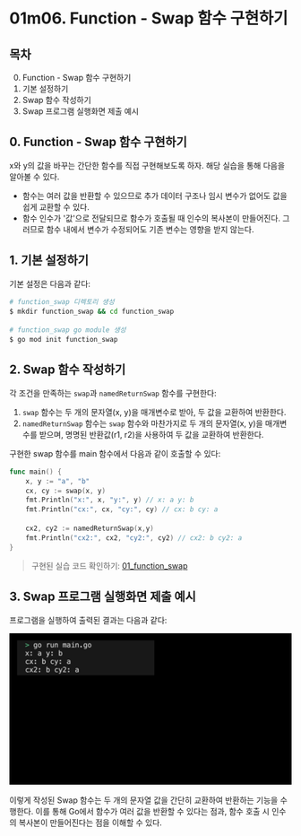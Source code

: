 # 01m06. Function - Swap 함수 구현하기

## 목차
0. Function - Swap 함수 구현하기
1. 기본 설정하기
2. Swap 함수 작성하기
3. Swap 프로그램 실행화면 제출 예시

## 0. Function - Swap 함수 구현하기
x와 y의 값을 바꾸는 간단한 함수를 직접 구현해보도록 하자. 해당 실습을 통해 다음을 알아볼 수 있다. 
- 함수는 여러 값을 반환할 수 있으므로 추가 데이터 구조나 임시 변수가 없어도 값을 쉽게 교환할 수 있다.
- 함수 인수가 '값'으로 전달되므로 함수가 호출될 때 인수의 복사본이 만들어진다. 그러므로 함수 내에서 변수가 수정되어도 기존 변수는 영향을 받지 않는다. 

## 1. 기본 설정하기
기본 설정은 다음과 같다:
```sh
# function_swap 디렉토리 생성
$ mkdir function_swap && cd function_swap

# function_swap go module 생성 
$ go mod init function_swap
```

## 2. Swap 함수 작성하기
각 조건을 만족하는 `swap`과 `namedReturnSwap` 함수를 구현한다: 
1. `swap` 함수는 두 개의 문자열(x, y)을 매개변수로 받아, 두 값을 교환하여 반환한다.
2. `namedReturnSwap` 함수는 `swap` 함수와 마찬가지로 두 개의 문자열(x, y)을 매개변수를 받으며, 명명된 반환값(r1, r2)을 사용하여 두 값을 교환하여 반환한다.

구현한 swap 함수를 main 함수에서 다음과 같이 호출할 수 있다:
```go
func main() {
    x, y := "a", "b"
    cx, cy := swap(x, y)
    fmt.Println("x:", x, "y:", y) // x: a y: b
	fmt.Println("cx:", cx, "cy:", cy) // cx: b cy: a

	cx2, cy2 := namedReturnSwap(x,y)
	fmt.Println("cx2:", cx2, "cy2:", cy2) // cx2: b cy2: a
}
```
> 구현된 실습 코드 확인하기: [01_function_swap](../code/01_function_swap/)

## 3. Swap 프로그램 실행화면 제출 예시
프로그램을 실행하여 출력된 결과는 다음과 같다:
<div style="text-align: center;">
   <img src="../assets/01_basic_function_swap_result_example.png" alt="01_basic_function_swap_result_example" width="600"/>
</div>

이렇게 작성된 Swap 함수는 두 개의 문자열 값을 간단히 교환하여 반환하는 기능을 수행한다. 이를 통해 Go에서 함수가 여러 값을 반환할 수 있다는 점과, 함수 호출 시 인수의 복사본이 만들어진다는 점을 이해할 수 있다.

